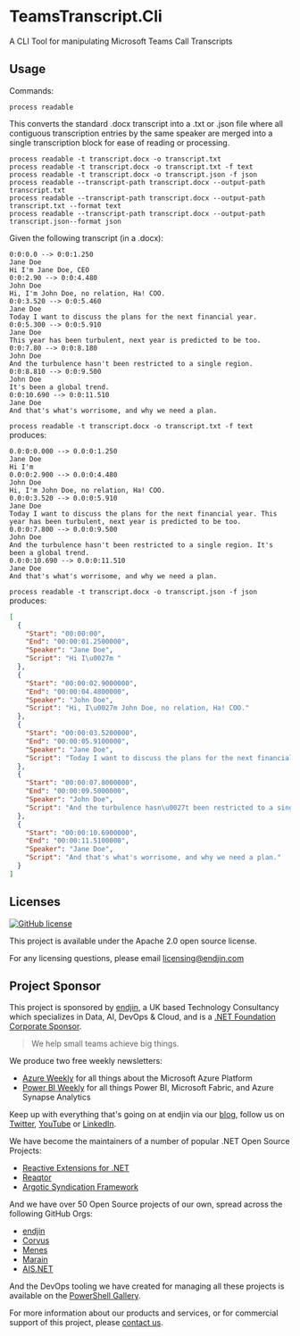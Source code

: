 # TeamsTranscript.Cli
A CLI Tool for manipulating Microsoft Teams Call Transcripts

## Usage

Commands:

`process readable`

This converts the standard .docx transcript into a .txt or .json file where all contiguous transcription entries by the same speaker are merged into a single transcription block for ease of reading or processing.

```
process readable -t transcript.docx -o transcript.txt
process readable -t transcript.docx -o transcript.txt -f text
process readable -t transcript.docx -o transcript.json -f json
process readable --transcript-path transcript.docx --output-path transcript.txt 
process readable --transcript-path transcript.docx --output-path transcript.txt --format text
process readable --transcript-path transcript.docx --output-path transcript.json--format json
```

Given the following transcript (in a .docx):

```
0:0:0.0 --> 0:0:1.250
Jane Doe
Hi I'm Jane Doe, CEO
0:0:2.90 --> 0:0:4.480
John Doe
Hi, I'm John Doe, no relation, Ha! COO.
0:0:3.520 --> 0:0:5.460
Jane Doe
Today I want to discuss the plans for the next financial year.
0:0:5.300 --> 0:0:5.910
Jane Doe
This year has been turbulent, next year is predicted to be too.
0:0:7.80 --> 0:0:8.180
John Doe
And the turbulence hasn't been restricted to a single region.
0:0:8.810 --> 0:0:9.500
John Doe
It's been a global trend.
0:0:10.690 --> 0:0:11.510
Jane Doe
And that's what's worrisome, and why we need a plan.
```

`process readable -t transcript.docx -o transcript.txt -f text` produces:

```
0.0:0:0.000 --> 0.0:0:1.250
Jane Doe
Hi I'm 
0.0:0:2.900 --> 0.0:0:4.480
John Doe
Hi, I'm John Doe, no relation, Ha! COO.
0.0:0:3.520 --> 0.0:0:5.910
Jane Doe
Today I want to discuss the plans for the next financial year. This year has been turbulent, next year is predicted to be too.
0.0:0:7.800 --> 0.0:0:9.500
John Doe
And the turbulence hasn't been restricted to a single region. It's been a global trend.
0.0:0:10.690 --> 0.0:0:11.510
Jane Doe
And that's what's worrisome, and why we need a plan.
```

`process readable -t transcript.docx -o transcript.json -f json` produces:

```json
[
  {
    "Start": "00:00:00",
    "End": "00:00:01.2500000",
    "Speaker": "Jane Doe",
    "Script": "Hi I\u0027m "
  },
  {
    "Start": "00:00:02.9000000",
    "End": "00:00:04.4800000",
    "Speaker": "John Doe",
    "Script": "Hi, I\u0027m John Doe, no relation, Ha! COO."
  },
  {
    "Start": "00:00:03.5200000",
    "End": "00:00:05.9100000",
    "Speaker": "Jane Doe",
    "Script": "Today I want to discuss the plans for the next financial year. This year has been turbulent, next year is predicted to be too."
  },
  {
    "Start": "00:00:07.8000000",
    "End": "00:00:09.5000000",
    "Speaker": "John Doe",
    "Script": "And the turbulence hasn\u0027t been restricted to a single region. It\u0027s been a global trend"
  },
  {
    "Start": "00:00:10.6900000",
    "End": "00:00:11.5100000",
    "Speaker": "Jane Doe",
    "Script": "And that's what's worrisome, and why we need a plan."
  }
]
```

## Licenses

[![GitHub license](https://img.shields.io/badge/License-Apache%202-blue.svg)](https://raw.githubusercontent.com/endjin/dotnet-adr/master/LICENSE)

This project is available under the Apache 2.0 open source license.

For any licensing questions, please email [&#108;&#105;&#99;&#101;&#110;&#115;&#105;&#110;&#103;&#64;&#101;&#110;&#100;&#106;&#105;&#110;&#46;&#99;&#111;&#109;](&#109;&#97;&#105;&#108;&#116;&#111;&#58;&#108;&#105;&#99;&#101;&#110;&#115;&#105;&#110;&#103;&#64;&#101;&#110;&#100;&#106;&#105;&#110;&#46;&#99;&#111;&#109;)

## Project Sponsor

This project is sponsored by [endjin](https://endjin.com), a UK based Technology Consultancy which specializes in Data, AI, DevOps & Cloud, and is a [.NET Foundation Corporate Sponsor](https://dotnetfoundation.org/membership/corporate-sponsorship).

> We help small teams achieve big things.

We produce two free weekly newsletters: 

 - [Azure Weekly](https://azureweekly.info) for all things about the Microsoft Azure Platform
 - [Power BI Weekly](https://powerbiweekly.info) for all things Power BI, Microsoft Fabric, and Azure Synapse Analytics

Keep up with everything that's going on at endjin via our [blog](https://endjin.com/blog), follow us on [Twitter](https://twitter.com/endjin), [YouTube](https://www.youtube.com/c/endjin) or [LinkedIn](https://www.linkedin.com/company/endjin).

We have become the maintainers of a number of popular .NET Open Source Projects:

- [Reactive Extensions for .NET](https://github.com/dotnet/reactive)
- [Reaqtor](https://github.com/reaqtive)
- [Argotic Syndication Framework](https://github.com/argotic-syndication-framework/)

And we have over 50 Open Source projects of our own, spread across the following GitHub Orgs:

- [endjin](https://github.com/endjin/)
- [Corvus](https://github.com/corvus-dotnet)
- [Menes](https://github.com/menes-dotnet)
- [Marain](https://github.com/marain-dotnet)
- [AIS.NET](https://github.com/ais-dotnet)

And the DevOps tooling we have created for managing all these projects is available on the [PowerShell Gallery](https://www.powershellgallery.com/profiles/endjin).

For more information about our products and services, or for commercial support of this project, please [contact us](https://endjin.com/contact-us). 